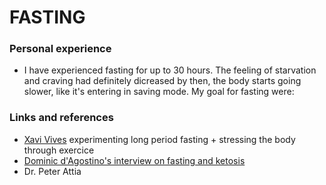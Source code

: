 # FASTING

### Personal experience
- I have experienced fasting for up to 30 hours. The feeling of starvation and craving had definitely dicreased by then, the body starts going slower, like it's entering in saving mode. 
My goal for fasting were: 


### Links and references
- [Xavi Vives](http://lab.xavivives.com/) experimenting long period fasting + stressing the body through exercice
- [Dominic d'Agostino's interview on fasting and ketosis](https://tim.blog/2015/11/03/dominic-dagostino/)
- Dr. Peter Attia
